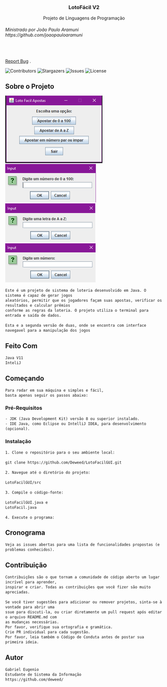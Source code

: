 <br/>
<p align="center">
  <h3 align="center">LotoFácil V2</h3>

  <p align="center">
    Projeto de Linguagens de Programação </br>
<h6>Ministrado por João Paulo Aramuni </br> https://github.com/joaopauloaramuni </h6>
    <br/>
    <br/>
    <a href="https://github.com/Deweed/LotoFacil/issues">Report Bug</a>
    .
  </p>
</p>

![Contributors](https://img.shields.io/github/contributors/Deweed/LotoFacil?color=dark-green) ![Stargazers](https://img.shields.io/github/stars/Deweed/LotoFacil?style=social) ![Issues](https://img.shields.io/github/issues/Deweed/LotoFacil) ![License](https://img.shields.io/github/license/Deweed/LotoFacil) 


## Sobre o Projeto

![LotoFacilGUI](imagens/LF01.png) 
![LotoFacilGUI](imagens/LF02.png) </br>
![LotoFacilGUI](imagens/LF03.png) 
![LotoFacilGUI](imagens/LF04.png) </br>

```
Este é um projeto de sistema de loteria desenvolvido em Java. O sistema é capaz de gerar jogos
aleatórios, permitir que os jogadores façam suas apostas, verificar os resultados e calcular prêmios
conforme as regras da loteria. O projeto utiliza o terminal para entrada e saída de dados.

Esta e a segunda versão de duas, onde se encontra com interface navegavel para a manipulação dos jogos

```
## Feito Com

```
Java V11
InteliJ
```

## Começando
```
Para rodar em sua máquina e simples e fácil, 
basta apenas seguir os passos abaixo: 
```
### Pré-Requisitos

```
- JDK (Java Development Kit) versão 8 ou superior instalado.
- IDE Java, como Eclipse ou IntelliJ IDEA, para desenvolvimento (opcional).
```

### Instalação
```
1. Clone o repositório para o seu ambiente local:

git clone https://github.com/Deweed/LotoFacilGUI.git

2. Navegue até o diretório do projeto:

LotoFacilGUI/src

3. Compile o código-fonte:

LotoFacilGUI.java e
LotoFacil.java

4. Execute o programa:
```

## Cronograma
```
Veja as issues abertas para uma lista de funcionalidades propostas (e problemas conhecidos).
```
## Contribuição
```
Contribuições são o que tornam a comunidade de código aberto um lugar incrível para aprender,
inspirar e criar. Todas as contribuições que você fizer são muito apreciadas.

Se você tiver sugestões para adicionar ou remover projetos, sinta-se à vontade para abrir uma 
ssue para discuti-la, ou criar diretamente um pull request após editar o arquivo README.md com
as mudanças necessárias.
Por favor, verifique sua ortografia e gramática.
Crie PR individual para cada sugestão.
Por favor, leia também o Código de Conduta antes de postar sua primeira ideia.
```

## Autor
```
Gabriel Eugenio
Estudante de Sistema da Informação
https://github.com/deweed/ 
```

